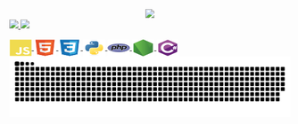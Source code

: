 <div align="center">
  <a href="https://git.io/typing-svg">
    <img src="https://readme-typing-svg.demolab.com/?font=Fira+Code&weight=500&size=22&pause=1000&color=0000FF&center=true&vCenter=true&random=false&width=524&lines=%E2%8A%B9+Ol%C3%A1+eu+sou+o+Ot%C3%A1vio+%CB%99%E1%B5%95%CB%99+%E2%8A%B9">
  </a>
</div>


<div>
  <a href="https://github.com/cakeing">
<img height="180em" src="https://github-readme-stats.vercel.app/api?username=otavioing&show_icons=true&theme=dracula&include_all_commits=true&count_private=true"/>
    <img height="180em" src="https://github-readme-stats.vercel.app/api/top-langs/?username=otavioing&layout=compact&langs_count=16&theme=dracula"/>
</div>

    
<div style="display: inline_block"><br>
  <img align="center" alt="cake-Js" height="30" width="40" src="https://raw.githubusercontent.com/devicons/devicon/master/icons/javascript/javascript-plain.svg">
  <img align="center" alt="cake-HTML" height="30" width="40" src="https://raw.githubusercontent.com/devicons/devicon/master/icons/html5/html5-original.svg">
  <img align="center" alt="cake-CSS" height="30" width="40" src="https://raw.githubusercontent.com/devicons/devicon/master/icons/css3/css3-original.svg">
  <img align="center" alt="cake-Python" height="30" width="40" src="https://raw.githubusercontent.com/devicons/devicon/master/icons/python/python-original.svg">
  <img align="center" alt="cake-Python" height="30" width="40" src="https://raw.githubusercontent.com/devicons/devicon/master/icons/php/php-original.svg">
<img align="center" alt="cake-Nodejs" height="30" width="40" src="https://raw.githubusercontent.com/devicons/devicon/master/icons/nodejs/nodejs-original.svg">
<img align="center" alt="cake-Csharp" height="30" width="40" src="https://raw.githubusercontent.com/devicons/devicon/master/icons/csharp/csharp-original.svg">
</div>


<picture align="center">
  <source media="(prefers-color-scheme: dark)" srcset="https://raw.githubusercontent.com/otavioing/otavioing/output/github-contribution-grid-snake-dark.svg">
  <source media="(prefers-color-scheme: light)" srcset="https://raw.githubusercontent.com/otavioing/otavioing/output/github-contribution-grid-snake-dark.svg">
  <img align="center" alt="github contribution grid snake animation" src="https://raw.githubusercontent.com/mari4souza/mari4souza/output/github-contribution-grid-snake.svg">
</picture>

